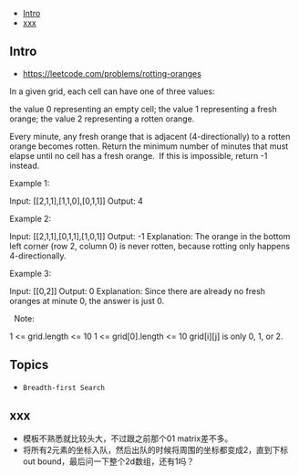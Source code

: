 - [Intro](#intro)
- [xxx](#xxx)

## Intro

- https://leetcode.com/problems/rotting-oranges

In a given grid, each cell can have one of three values:

the value 0 representing an empty cell;
the value 1 representing a fresh orange;
the value 2 representing a rotten orange.

Every minute, any fresh orange that is adjacent (4-directionally) to a rotten orange becomes rotten.
Return the minimum number of minutes that must elapse until no cell has a fresh orange.  If this is impossible, return -1 instead.
 

Example 1:


Input: [[2,1,1],[1,1,0],[0,1,1]]
Output: 4


Example 2:

Input: [[2,1,1],[0,1,1],[1,0,1]]
Output: -1
Explanation:  The orange in the bottom left corner (row 2, column 0) is never rotten, because rotting only happens 4-directionally.


Example 3:

Input: [[0,2]]
Output: 0
Explanation:  Since there are already no fresh oranges at minute 0, the answer is just 0.

 
Note:

1 <= grid.length <= 10
1 <= grid[0].length <= 10
grid[i][j] is only 0, 1, or 2.




## Topics

- `Breadth-first Search`


## xxx

- 模板不熟悉就比较头大，不过跟之前那个01 matrix差不多。
- 将所有2元素的坐标入队，然后出队的时候将周围的坐标都变成2，直到下标out bound，最后问一下整个2d数组，还有1吗？


